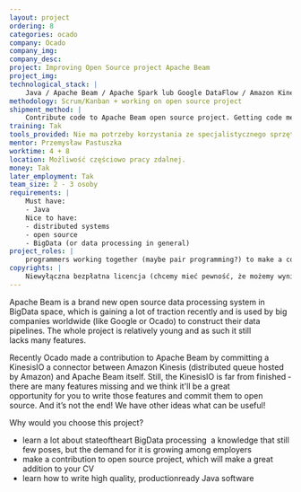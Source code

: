 ```yaml
---
layout: project
ordering: 8
categories: ocado
company: Ocado
company_img:
company_desc:
project: Improving Open Source project Apache Beam
project_img:
technological_stack: |
    Java / Apache Beam / Apache Spark lub Google DataFlow / Amazon Kinesis
methodology: Scrum/Kanban + working on open source project
shipment_method: |
    Contribute code to Apache Beam open source project. Getting code merged by community will be a huge success.
training: Tak
tools_provided: Nie ma potrzeby korzystania ze specjalistycznego sprzętu
mentor: Przemysław Pastuszka
worktime: 4 + 8
location: Możliwość częściowo pracy zdalnej.
money: Tak
later_employment: Tak
team_size: 2­ - 3 osoby
requirements: |
    Must have:
    - Java
    Nice to have:
    - distributed systems
    - open source
    - BigData (or data processing in general)
project_roles: |
    programmers working together (maybe pair programming?) to make a contribution to Apache Beam
copyrights: |
    Niewyłączna bezpłatna licencja (chcemy mieć pewność, że możemy wyniki pracy wykorzystać w naszych projektach)
---
```

Apache Beam is a brand new open source data processing system in BigData space, which is gaining a lot of traction recently and is used by big companies worldwide (like Google or Ocado) to construct their data pipelines. The whole project is relatively young and as such it still lacks many features.

Recently Ocado made a contribution to Apache Beam by committing a KinesisIO ­a connector between Amazon Kinesis (distributed queue hosted by Amazon) and Apache Beam itself. Still, the KinesisIO is far from finished ­ there are many features missing and we think it'll be a great opportunity for you to write those features and commit them to open source. And it’s not the end! We have other ideas what can be useful!

Why would you choose this project?

- learn a lot about state­of­the­art BigData processing ­ a knowledge that still few poses, but the demand for it is growing among employers
- make a contribution to open source project, which will make a great addition to your CV
- learn how to write high quality, production­ready Java software
